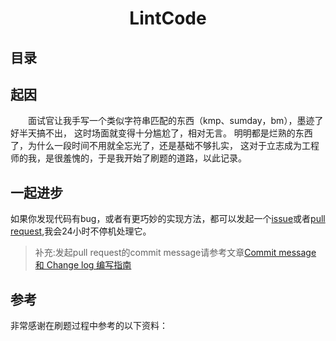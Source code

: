 <h1 align="center"> LintCode </h1>


## 目录


## 起因
&emsp;&emsp;面试官让我手写一个类似字符串匹配的东西（kmp、sumday，bm），墨迹了好半天搞不出， 这时场面就变得十分尴尬了，相对无言。 明明都是烂熟的东西了，为什么一段时间不用就全忘光了，还是基础不够扎实， 这对于立志成为工程师的我，是很羞愧的，于是我开始了刷题的道路，以此记录。

## 一起进步

如果你发现代码有bug，或者有更巧妙的实现方法，都可以发起一个[issue](https://github.com/tw1996/LintCode/issues)或者[pull request](https://github.com/tw1996/LintCode/pulls),我会24小时不停机处理它。
> 补充:发起pull request的commit message请参考文章[Commit message 和 Change log 编写指南](http://www.ruanyifeng.com/blog/2016/01/commit_message_change_log.html)

## 参考

非常感谢在刷题过程中参考的以下资料：
